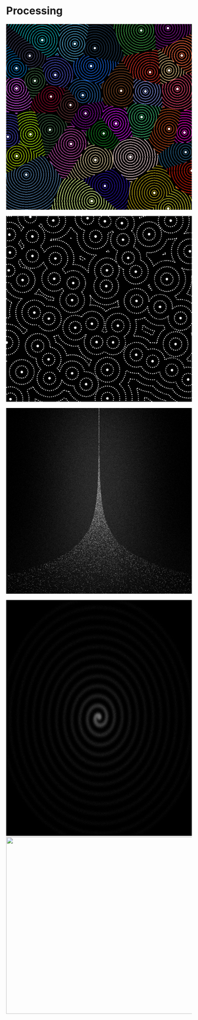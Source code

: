# Processing

![worleydots-000002](https://github.com/lporanta/Processing/blob/master/demo/worleydots-000002.png)

![worleydots-000026](https://github.com/lporanta/Processing/blob/master/demo/worleydots-000026.png)

![randomStudy-000690](https://github.com/lporanta/Processing/blob/master/demo/randomStudy-000690.png)

<img src="https://github.com/lporanta/Processing/blob/master/demo/randomStudy-002863.png" width="640" height="640">

<img src="https://github.com/lporanta/Processing/blob/master/demo/ezgif-2-07eb2811805f.gif" width="640" height="480">
